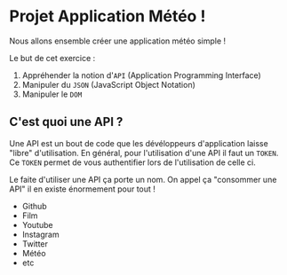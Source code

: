 # Projet Application Météo !

Nous allons ensemble créer une application météo simple !

Le but de cet exercice :

1. Appréhender la notion d'`API` (Application Programming Interface)
2. Manipuler du `JSON` (JavaScript Object Notation)
3. Manipuler le `DOM`

## C'est quoi une API ?

Une API est un bout de code que les dévéloppeurs d'application laisse "libre" d'utilisation.
En général, pour l'utilisation d'une API il faut un `TOKEN`. Ce `TOKEN` permet de vous authentifier lors de l'utilisation de celle ci.

Le faite d'utiliser une API ça porte un nom. On appel ça "consommer une API" il en existe énormement pour tout !

- Github
- Film
- Youtube
- Instagram
- Twitter
- Météo
- etc

